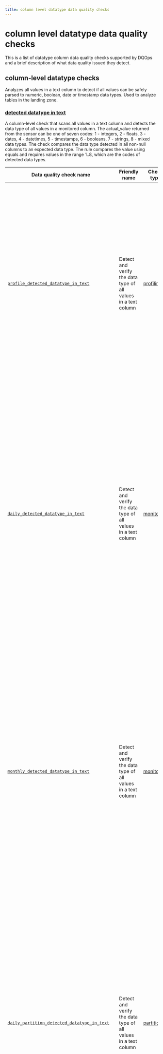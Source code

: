 ```yaml
---
title: column level datatype data quality checks
---
```

# column level datatype data quality checks

This is a list of datatype column data quality checks supported by DQOps and a brief description of what data quality issued they detect.




## column-level datatype checks
Analyzes all values in a text column to detect if all values can be safely parsed to numeric, boolean, date or timestamp data types. Used to analyze tables in the landing zone.

### [detected datatype in text](./detected-datatype-in-text.md)
A column-level check that scans all values in a text column and detects the data type of all values in a monitored column. The actual_value returned from the sensor can be one of seven codes: 1 - integers, 2 - floats, 3 - dates, 4 - datetimes, 5 - timestamps, 6 - booleans, 7 - strings, 8 - mixed data types.
 The check compares the data type detected in all non-null columns to an expected data type. The rule compares the value using equals and requires values in the range 1..8, which are the codes of detected data types.


| Data quality check name | Friendly name | Check type | Description | Standard |
|-------------------------|---------------|------------|-------------|----------|
|[<span class="no-wrap-code">`profile_detected_datatype_in_text`</span>](./detected-datatype-in-text.md#profile-detected-datatype-in-text)|Detect and verify the data type of all values in a text column|[profiling](../../../dqo-concepts/definition-of-data-quality-checks/data-profiling-checks.md)|Detects the data type of text values stored in the column. The sensor returns the code of the detected type of column data: 1 - integers, 2 - floats, 3 - dates, 4 - datetimes, 5 - timestamps, 6 - booleans, 7 - strings, 8 - mixed data types. Raises a data quality issue when the detected data type does not match the expected data type.|:material-check-bold:|
|[<span class="no-wrap-code">`daily_detected_datatype_in_text`</span>](./detected-datatype-in-text.md#daily-detected-datatype-in-text)|Detect and verify the data type of all values in a text column|[monitoring](../../../dqo-concepts/definition-of-data-quality-checks/data-observability-monitoring-checks.md)|Detects the data type of text values stored in the column. The sensor returns the code of the detected type of column data: 1 - integers, 2 - floats, 3 - dates, 4 - datetimes, 5 - timestamps, 6 - booleans, 7 - strings, 8 - mixed data types. Raises a data quality issue when the detected data type does not match the expected data type. Stores the most recent captured value for each day when the data quality check was evaluated.|:material-check-bold:|
|[<span class="no-wrap-code">`monthly_detected_datatype_in_text`</span>](./detected-datatype-in-text.md#monthly-detected-datatype-in-text)|Detect and verify the data type of all values in a text column|[monitoring](../../../dqo-concepts/definition-of-data-quality-checks/data-observability-monitoring-checks.md)|Detects the data type of text values stored in the column. The sensor returns the code of the detected type of column data: 1 - integers, 2 - floats, 3 - dates, 4 - datetimes, 5 - timestamps, 6 - booleans, 7 - strings, 8 - mixed data types. Raises a data quality issue when the detected data type does not match the expected data type. Stores the most recent check result for each month when the data quality check was evaluated.|:material-check-bold:|
|[<span class="no-wrap-code">`daily_partition_detected_datatype_in_text`</span>](./detected-datatype-in-text.md#daily-partition-detected-datatype-in-text)|Detect and verify the data type of all values in a text column|[partitioned](../../../dqo-concepts/definition-of-data-quality-checks/partition-checks.md)|Detects the data type of text values stored in the column. The sensor returns the code of the detected type of column data: 1 - integers, 2 - floats, 3 - dates, 4 - datetimes, 5 - timestamps, 6 - booleans, 7 - strings, 8 - mixed data types. Raises a data quality issue when the detected data type does not match the expected data type. Stores a separate data quality check result for each daily partition.|:material-check-bold:|
|[<span class="no-wrap-code">`monthly_partition_detected_datatype_in_text`</span>](./detected-datatype-in-text.md#monthly-partition-detected-datatype-in-text)|Detect and verify the data type of all values in a text column|[partitioned](../../../dqo-concepts/definition-of-data-quality-checks/partition-checks.md)|Detects the data type of text values stored in the column. The sensor returns the code of the detected type of column data: 1 - integers, 2 - floats, 3 - dates, 4 - datetimes, 5 - timestamps, 6 - booleans, 7 - strings, 8 - mixed data types. Raises a data quality issue when the detected data type does not match the expected data type. Stores a separate data quality check result for each monthly partition.|:material-check-bold:|



### [detected datatype in text changed](./detected-datatype-in-text-changed.md)
A column-level check that scans all values in a text column, finds the right data type and detects when the desired data type changes.
 The actual_value returned from the sensor can be one of seven codes: 1 - integers, 2 - floats, 3 - dates, 4 - datetimes, 5 - timestamps, 6 - booleans, 7 - strings, 8 - mixed data types.
 The check compares the data type detected during the current run to the last known data type detected during a previous run.
 For daily monitoring checks, it compares the value to yesterday&#x27;s value (or an earlier date).
 For partitioned checks, it compares the current data type to the data type in the previous daily or monthly partition. The last partition with data is used for comparison.


| Data quality check name | Friendly name | Check type | Description | Standard |
|-------------------------|---------------|------------|-------------|----------|
|[<span class="no-wrap-code">`profile_detected_datatype_in_text_changed`</span>](./detected-datatype-in-text-changed.md#profile-detected-datatype-in-text-changed)|Detect a change of the data type of all values in a text column|[profiling](../../../dqo-concepts/definition-of-data-quality-checks/data-profiling-checks.md)|Detects that the data type of texts stored in a text column has changed since the last verification. The sensor returns the detected data type of a column: 1 - integers, 2 - floats, 3 - dates, 4 - datetimes, 5 - timestamps, 6 - booleans, 7 - strings, 8 - mixed data types.|:material-check-bold:|
|[<span class="no-wrap-code">`daily_detected_datatype_in_text_changed`</span>](./detected-datatype-in-text-changed.md#daily-detected-datatype-in-text-changed)|Detect a change of the data type of all values in a text column|[monitoring](../../../dqo-concepts/definition-of-data-quality-checks/data-observability-monitoring-checks.md)|Detects that the data type of texts stored in a text column has changed since the last verification. The sensor returns the detected type of column data: 1 - integers, 2 - floats, 3 - dates, 4 - datetimes, 5 - timestamps, 6 - booleans, 7 - strings, 8 - mixed data types. Stores the most recent captured value for each day when the data quality check was evaluated.|:material-check-bold:|
|[<span class="no-wrap-code">`monthly_detected_datatype_in_text_changed`</span>](./detected-datatype-in-text-changed.md#monthly-detected-datatype-in-text-changed)|Detect a change of the data type of all values in a text column|[monitoring](../../../dqo-concepts/definition-of-data-quality-checks/data-observability-monitoring-checks.md)|Detects that the data type of texts stored in a text column has changed since the last verification. The sensor returns the detected type of column data: 1 - integers, 2 - floats, 3 - dates, 4 - datetimes, 5 - timestamps, 6 - booleans, 7 - strings, 8 - mixed data types. Stores the most recent captured value for each day when the data quality check was evaluated.|:material-check-bold:|
|[<span class="no-wrap-code">`daily_partition_detected_datatype_in_text_changed`</span>](./detected-datatype-in-text-changed.md#daily-partition-detected-datatype-in-text-changed)|Detect a change of the data type of all values in a text column|[partitioned](../../../dqo-concepts/definition-of-data-quality-checks/partition-checks.md)|Detects that the data type of texts stored in a text column has changed when compared to an earlier not empty partition. The sensor returns the detected type of column data: 1 - integers, 2 - floats, 3 - dates, 4 - datetimes, 5 - timestamps, 6 - booleans, 7 - strings, 8 - mixed data types. Stores a separate data quality check result for each daily partition.|:material-check-bold:|
|[<span class="no-wrap-code">`monthly_partition_detected_datatype_in_text_changed`</span>](./detected-datatype-in-text-changed.md#monthly-partition-detected-datatype-in-text-changed)|Detect a change of the data type of all values in a text column|[partitioned](../../../dqo-concepts/definition-of-data-quality-checks/partition-checks.md)|Detects that the data type of texts stored in a text column has changed when compared to an earlier not empty partition. The sensor returns the detected type of column data: 1 - integers, 2 - floats, 3 - dates, 4 - datetimes, 5 - timestamps, 6 - booleans, 7 - strings, 8 - mixed data types. Stores a separate data quality check result for each monthly partition.|:material-check-bold:|







